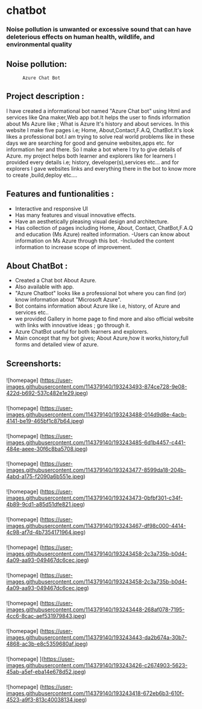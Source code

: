 # chatbot

### Noise pollution is unwanted or excessive sound that can have deleterious effects on human health, wildlife, and environmental quality



##  Noise pollution:
          Azure Chat Bot
          
## Project description : 
I have created a informational bot named "Azure Chat bot" using Html and services like Qna maker,Web app bot.It helps the user to finds
information about Ms Azure like ; What is Azure It's history and about services. In this website I make five pages i.e; Home, About,Contact,F.A.Q, ChatBot.It's look
likes a professional bot.I am trying to solve real world problems like in these days we are searching for good and genuine websites,apps etc. for information her and
there. So I make a bot where I try to give details of Azure. my project helps both learner and explorers like for learners I provided every details i.e; history,
developer(s),services etc... and for explorers I gave websites links and everything there in the bot to know more to create ,build,deploy etc....


## Features and funtionalities :
- Interactive and responsive UI
- Has many features and visual innovative effects.
- Have an aesthetically pleasing visual design and architecture.
- Has collection of pages including Home, About, Contact, ChatBot,F.A.Q and education (Ms Azure) realted information.
-Users can know about information on Ms Azure through this bot.
-Included the content information to increase scope of improvement.


## About ChatBot  :
- Created a Chat bot About Azure.
- Also available with app.
- "Azure Chatbot" looks like a professional bot where you can find (or) know information about "Microsoft Azure".
- Bot contains information about Azure like i.e, history, of Azure and services etc..
- we provided Gallery in home page to find more and also official website with links with innovative ideas ; go through it.
- Azure ChatBot useful for both learners and explorers.
- Main concept that my bot gives; About Azure,how it works,history,full forms and detailed view of azure.


## Screenshorts:
### 
![homepage] (https://user-images.githubusercontent.com/114379140/193243493-874ce728-9e08-422d-b692-537c482e1e29.jpeg)

### 
![homepage] (https://user-images.githubusercontent.com/114379140/193243488-014d9d8e-4acb-4141-be19-465bf1c87b64.jpeg)


###  
![homepage] (https://user-images.githubusercontent.com/114379140/193243485-6d1b4457-c441-484e-aeee-30f6c8ba5708.jpeg)

### 
![homepage] (https://user-images.githubusercontent.com/114379140/193243477-8599da18-204b-4abd-a175-f2090a6b551e.jpeg)

### 
![homepage] (https://user-images.githubusercontent.com/114379140/193243473-0bfbf301-c34f-4b89-9cd1-a85d51dfe821.jpeg)

### 
![homepage] (https://user-images.githubusercontent.com/114379140/193243467-df98c000-4414-4c98-af7d-4b7354171964.jpeg)

### 
![homepage] (https://user-images.githubusercontent.com/114379140/193243458-2c3a735b-b0d4-4a09-aa93-049467dc6cec.jpeg)

### 
![homepage] (https://user-images.githubusercontent.com/114379140/193243458-2c3a735b-b0d4-4a09-aa93-049467dc6cec.jpeg)


### 
![homepage] (https://user-images.githubusercontent.com/114379140/193243448-268af078-7195-4cc6-8cac-aef531979843.jpeg)


### 
![homepage] (https://user-images.githubusercontent.com/114379140/193243443-da2b674a-30b7-4868-ac3b-e8c5359680af.jpeg)


### 
![homepage] ](https://user-images.githubusercontent.com/114379140/193243426-c2674903-5623-45ab-a5ef-eba14e678d52.jpeg)


### 
![homepage] (https://user-images.githubusercontent.com/114379140/193243418-672eb6b3-610f-4523-a9f3-813c40038134.jpeg)





